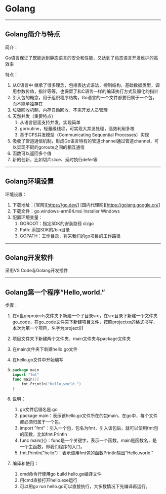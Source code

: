 # Golang

---

## Golang简介与特点

简介：

Go语言保证了既能达到静态语言的安全和性能，又达到了动态语言开发维护的高效率

特点：

1. 从C语言中	继承了很多理念，包括表达式语法，控制结构，基础数据类型，调用参数传值，指针等等，也保留了和C语言一样的编译执行方式及弱化的指针
2. 引入包的概念，用于组织程序结构，Go语言的一个文件都要归属于一个包，而不能单独存在
3. 垃圾回收机制，内存自动回收，不需开发人员管理
4. 天然并发（重要特点）
   1. 从语言层面支持并发，实现简单
   2. goroutine，轻量级线程，可实现大并发处理，高效利用多核
   3. 基于CPS并发模型（Communicating Sequential Processes）实现
5. 吸收了管道通信机制，形成Go语言特有的管道channel通过管道channel，可以实现不同的goroute之间的相互通信
6. 函数可以返回多个值
7. 新的创新，比如切片slice、延时执行defer等

---

## Golang环境设置

环境设置：

1. 下载地址：[官网][https://go.dev/]  [国内代理网][https://golang.google.cn/]
2. 下载文件：go.windows-arm64.msi Installer Windows
3. 配置环境变量：
   1. GOROOT：指定SDK的安装路径 d:/go
   2. Path: 添加SDK的/bin目录
   3. GOPATH：工作目录，将来我们的go项目的工作路径

---

## Golang开发软件

采用VS Code与Golang开发插件

---

## Golang第一个程序“Hello,world.”

步骤：

1. 在d盘goprojects文件夹下新建一个子目录src，在src目录下新建一个文件夹go_code，在go_code文件夹下新建项目文件，按照projectxx的格式书写，本次为第一个项目，名字为project01

2. 项目文件夹下新建两个文件夹，main文件夹与package文件夹

3. 在main文件夹下新建hello.go文件

4. 在hello.go文件中开始编写

5. ```go
   package main
   import "fmt"
   func main(){
       fmt.Println("Hello,world.")
   }
   ```

6. 说明：

   1. go文件后缀名是.go
   2. package main：表示该hello.go文件所在的包main，在go中，每个文件都必须归属于一个包。
   3. import "fmt"：引入一个包，包名为fmt，引入该包后，就可以使用fmt包的函数，比如fmt.Println
   4. func main(){}：func是一个关键字，表示一个函数。main是函数名，是一个主函数，即我们程序的入口。
   5. fmt.Println("hello")：表示调用fmt包的函数Println输出"Hello,world."

7. 编译和使用：

   1. cmd命令行使用go build hello.go编译文件
   2. 用cmd直接打开hello.exe运行
   3. 可以用go run hello.go可以直接执行，大多数情况下先编译再运行。